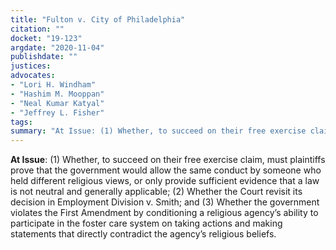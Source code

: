 ```yaml
---
title: "Fulton v. City of Philadelphia"
citation: ""
docket: "19-123"
argdate: "2020-11-04"
publishdate: ""
justices:
advocates:
- "Lori H. Windham"
- "Hashim M. Mooppan"
- "Neal Kumar Katyal"
- "Jeffrey L. Fisher"
tags:
summary: "At Issue: (1) Whether, to succeed on their free exercise claim, must plaintiffs prove that the government would allow the same conduct by someone who held different religious views, or only provide sufficient evidence that a law is not neutral and generally applicable; (2) Whether the Court revisit its decision in Employment Division v. Smith; and (3) Whether the government violates the First Amendment by conditioning a religious agency’s ability to participate in the foster care system on taking actions and making statements that directly contradict the agency’s religious beliefs."
---
```

**At Issue**: (1) Whether, to succeed on their free exercise claim, must plaintiffs prove that the government would allow the same conduct by someone who held different religious views, or only provide sufficient evidence that a law is not neutral and generally applicable; (2) Whether the Court revisit its decision in Employment Division v. Smith; and (3) Whether the government violates the First Amendment by conditioning a religious agency’s ability to participate in the foster care system on taking actions and making statements that directly contradict the agency’s religious beliefs.